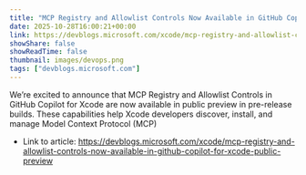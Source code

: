 ```yaml
---
title: "MCP Registry and Allowlist Controls Now Available in GitHub Copilot for Xcode (Public Preview)"
date: 2025-10-28T16:00:21+00:00
link: https://devblogs.microsoft.com/xcode/mcp-registry-and-allowlist-controls-now-available-in-github-copilot-for-xcode-public-preview
showShare: false
showReadTime: false
thumbnail: images/devops.png
tags: ["devblogs.microsoft.com"]
---
```

We’re excited to announce that MCP Registry and Allowlist Controls in GitHub Copilot for Xcode are now available in public preview in pre-release builds. These capabilities help Xcode developers discover, install, and manage Model Context Protocol (MCP)

- Link to article: https://devblogs.microsoft.com/xcode/mcp-registry-and-allowlist-controls-now-available-in-github-copilot-for-xcode-public-preview